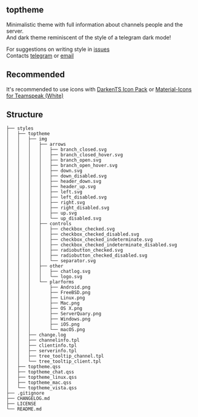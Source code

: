 ## toptheme

Minimalistic theme with full information about channels people and the server.  
And dark theme reminiscent of the style of a telegram dark mode!

For suggestions on writing style in [issues](https://gitlab.com/tophackr/toptheme/issues)  
Contacts [telegram](https://t.me/tophackr) or [email](mailto:tophackr@icloud.com)

## Recommended

It's recommended to use icons with [DarkenTS Icon Pack](https://www.myteamspeak.com/addons/0b57d54d-b46c-433d-8f7e-2eea28470007) or [Material-Icons for Teamspeak (White)](https://www.myteamspeak.com/addons/4f8b0ebf-eb4a-4c37-9c4f-366813ffcf79)

## Structure
```
├── styles
│   ├── toptheme
│   │   ├── img
│   │   │   ├── arrows
│   │   │   │   ├── branch_closed.svg
│   │   │   │   ├── branch_closed_hover.svg
│   │   │   │   ├── branch_open.svg
│   │   │   │   ├── branch_open_hover.svg
│   │   │   │   ├── down.svg
│   │   │   │   ├── down_disabled.svg
│   │   │   │   ├── header_down.svg
│   │   │   │   ├── header_up.svg
│   │   │   │   ├── left.svg
│   │   │   │   ├── left_disabled.svg
│   │   │   │   ├── right.svg
│   │   │   │   ├── right_disabled.svg
│   │   │   │   ├── up.svg
│   │   │   │   └── up_disabled.svg
│   │   │   ├── controls
│   │   │   │   ├── checkbox_checked.svg
│   │   │   │   ├── checkbox_checked_disabled.svg
│   │   │   │   ├── checkbox_checked_indeterminate.svg
│   │   │   │   ├── checkbox_checked_indeterminate_disabled.svg
│   │   │   │   ├── radiobutton_checked.svg
│   │   │   │   ├── radiobutton_checked_disabled.svg
│   │   │   │   └── separator.svg
│   │   │   ├── other
│   │   │   │   ├── chatlog.svg
│   │   │   │   └── logo.svg
│   │   │   └── plarforms
│   │   │       ├── Android.png
│   │   │       ├── FreeBSD.png
│   │   │       ├── Linux.png
│   │   │       ├── Mac.png
│   │   │       ├── OS X.png
│   │   │       ├── ServerQuary.png
│   │   │       ├── Windows.png
│   │   │       ├── iOS.png
│   │   │       └── macOS.png
│   │   ├── change.log
│   │   ├── channelinfo.tpl
│   │   ├── clientinfo.tpl
│   │   ├── serverinfo.tpl
│   │   ├── tree_tooltip_channel.tpl
│   │   └── tree_tooltip_client.tpl
│   ├── toptheme.qss
│   ├── toptheme_chat.qss
│   ├── toptheme_linux.qss
│   ├── toptheme_mac.qss
│   └── toptheme_vista.qss
├── .gitignore
├── CHANGELOG.md
├── LICENSE
└── README.md
```
